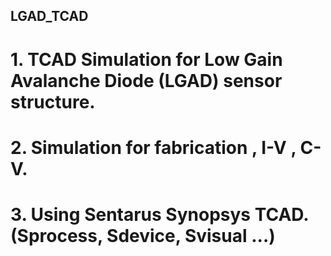 ## LGAD_TCAD
# 1. TCAD Simulation for Low Gain Avalanche Diode (LGAD) sensor structure.
# 2. Simulation for fabrication , I-V , C-V.
# 3. Using Sentarus Synopsys TCAD. (Sprocess, Sdevice, Svisual ...)
